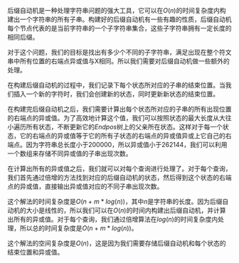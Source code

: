 后缀自动机是一种处理字符串问题的强大工具，它可以在$O(n)$的时间复杂度内构建出一个字符串的所有子串。构建好的后缀自动机有一些有趣的性质，后缀自动机每个节点代表的是当前字符串的一个子字符串集合，这些子字符串拥有一定长度的相同后缀。

对于这个问题，我们的目标是找出有多少个不同的子字符串，满足出现在整个符文串中所有位置的右端点异或值与X相同。所以我们需要对后缀自动机做一些额外的处理。

在构建后缀自动机的过程中，我们记录下每个状态所对应的子串的结束位置。当我们插入一个新的字符时，我们会创建新的状态，同时更新新状态的结束位置。

在构建完后缀自动机之后，我们需要计算出每个状态所对应的子串的所有出现位置的右端点的异或值。为了高效地计算这个值，我们可以按照状态的最大长度从大往小遍历所有状态，不断更新它的$Endpos$树上的父亲所在状态。这样对于每一个状态，它的右端点的异或值等于它的所有子状态的右端点的异或值异或上它自己的右端点。因为字符串总长度小于$200000$，所以异或值小于$262144$，我们可以利用一个数组来存储不同异或值的子串出现次数。

在计算出所有的异或值之后，我们就可以对每个查询进行处理了。对于每个查询，我们首先通过倍增的方法找到对应的后缀自动机的状态，然后得到这个状态的右端点的异或值，直接输出异或值对应的不同子串出现次数。

这个解法的时间复杂度是$O(n+m*log(n))$，其中$n$是字符串的长度。因为后缀自动机的大小是线性的，所以我们可以在$O(n)$的时间内构建出后缀自动机，并计算出所有的异或值。对于每个查询，我们通过倍增算法在$log(n)$的时间复杂度内处理，所以总的时间复杂度是$O(n+m*log(n))$。

这个解法的空间复杂度是$O(n)$，这是因为我们需要存储后缀自动机和每个状态的结束位置和异或值。
